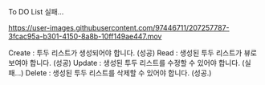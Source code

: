 To DO List 실패...

https://user-images.githubusercontent.com/97446711/207257787-3fcac95a-b301-4150-8a8b-10ff149ae447.mov

Create : 투두 리스트가 생성되어야 합니다. (성공)
Read : 생성된 투두 리스트가 뷰로 보여야 합니다. (성공)
Update : 생성된 투두 리스트를 수정할 수 있어야 합니다. (실패...)
Delete : 생성된 투두 리스트를 삭제할 수 있어야 합니다. (성공.)


